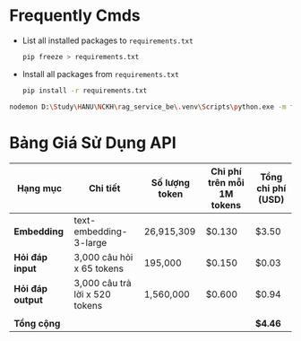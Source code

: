# Frequently Cmds

- List all installed packages to `requirements.txt`
    ```bash
    pip freeze > requirements.txt
    ```
- Install all packages from `requirements.txt`
    ```bash
    pip install -r requirements.txt
    ```
```bash
nodemon D:\Study\HANU\NCKH\rag_service_be\.venv\Scripts\python.exe -m flask run
```


# Bảng Giá Sử Dụng API

| Hạng mục                | Chi tiết                         | Số lượng token | Chi phí trên mỗi 1M tokens | Tổng chi phí (USD) |
|-------------------------|----------------------------------|----------------|----------------------------|--------------------|
| **Embedding**           | text-embedding-3-large           | 26,915,309     | $0.130                     | $3.50              |
| **Hỏi đáp input**       | 3,000 câu hỏi x 65 tokens       | 195,000        | $0.150                     | $0.03              |
| **Hỏi đáp output**      | 3,000 câu trả lời x 520 tokens  | 1,560,000      | $0.600                     | $0.94              |
|                         |                                  |                |                            |                    |
| **Tổng cộng**           |                                  |                |                            | **$4.46**          |
